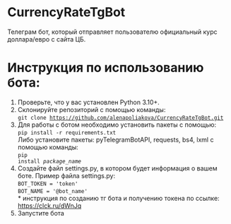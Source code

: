 # CurrencyRateTgBot
Телеграм бот, который отправляет пользователю официальный курс доллара/евро с сайта ЦБ.

# Инструкция по использованию бота:
1. Проверьте, что у вас установлен Python 3.10+.
2. Склонируйте репозиторий с помощью команды:<br>
<code>git clone https://github.com/alenapoliakova/CurrencyRateTgBot.git </code>
3. Для работы с ботом необходимо установить пакеты с помощью:<br>
<code>pip install -r requirements.txt</code><br>
Либо установите пакеты: pyTelegramBotAPI, requests, bs4, lxml с помощью команды:<br>
<code>pip install _package_name_</code>
4. Создайте файл settings.py, в котором будет информация о вашем боте. Пример файла settings.py:<br>
<code>BOT_TOKEN = 'token'</code><br>
<code>BOT_NAME = '@bot_name'</code><br>
\* инструкция по созданию тг бота и получению токена по ссылке: https://clck.ru/dWnJq
5. Запустите бота